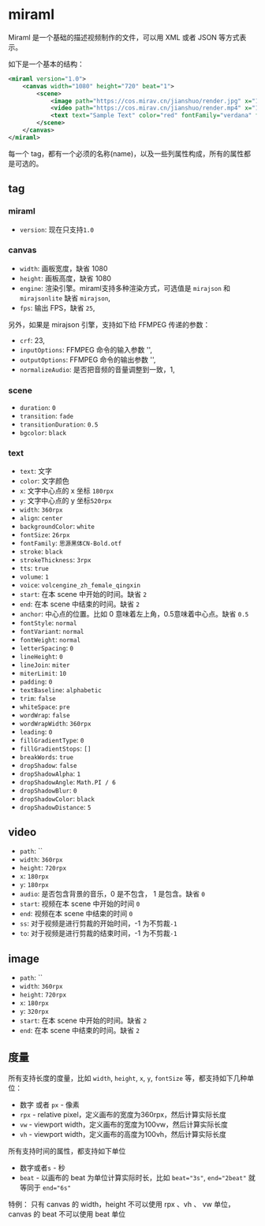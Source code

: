 # miraml

Miraml 是一个基础的描述视频制作的文件，可以用 XML 或者 JSON 等方式表示。

如下是一个基本的结构：
```xml
<miraml version="1.0">
    <canvas width="1080" height="720" beat="1">
        <scene>
            <image path="https://cos.mirav.cn/jianshuo/render.jpg" x="180rpx" y="180rpx" width="360rpx" height="240rpx">
            <video path="https://cos.mirav.cn/jianshuo/render.mp4" x="180rpx" y="180rpx" width="360rpx" height="240rpx">
            <text text="Sample Text" color="red" fontFamily="verdana" fontSize="30rpx" x="20rpx" y="20rpx">
        </scene>
    </canvas>
</miraml>
```
每一个 tag，都有一个必须的名称(name)，以及一些列属性构成，所有的属性都是可选的。

## tag
### miraml

* `version`: 现在只支持`1.0`

### canvas

* `width`: 画板宽度，缺省 1080
* `height`: 画板高度，缺省 1080
* `engine`: 渲染引擎。miraml支持多种渲染方式，可选值是 `mirajson`  和 `mirajsonlite` 缺省 `mirajson`,
* `fps`: 输出 FPS，缺省 `25`,

另外，如果是 mirajson 引擎，支持如下给 FFMPEG 传递的参数：
* `crf`: 23,
* `inputOptions`: FFMPEG 命令的输入参数 '',
* `outputOptions`: FFMPEG 命令的输出参数 '',
* `normalizeAudio`: 是否把音频的音量调整到一致，1,


### scene

* `duration`: `0`
* `transition`: `fade`
* `transitionDuration`: `0.5`
* `bgcolor`: `black`

### text

* `text`: 文字
* `color`: 文字颜色
* `x`: 文字中心点的 x 坐标 `180rpx`
* `y`: 文字中心点的 y 坐标`520rpx`
* `width`: `360rpx`
* `align`: `center`
* `backgroundColor`: `white`
* `fontSize`: `26rpx`
* `fontFamily`: `思源黑体CN-Bold.otf`
* `stroke`: `black`
* `strokeThickness`: `3rpx`
* `tts`: `true`
* `volume`: `1`
* `voice`: `volcengine_zh_female_qingxin`
* `start`: 在本 scene 中开始的时间。缺省 `2`
* `end`: 在本 scene 中结束的时间。缺省 `2`
* `anchor`: 中心点的位置。比如 0 意味着左上角，0.5意味着中心点。缺省 `0.5`
* `fontStyle`: `normal`
* `fontVariant`: `normal`
* `fontWeight`: `normal`
* `letterSpacing`: `0`
* `lineHeight`: `0`
* `lineJoin`: `miter`
* `miterLimit`: `10`
* `padding`: `0`
* `textBaseline`: `alphabetic`
* `trim`: `false`
* `whiteSpace`: `pre`
* `wordWrap`: `false`
* `wordWrapWidth`: `360rpx`
* `leading`: `0`
* `fillGradientType`: `0`
* `fillGradientStops`: `[]`
* `breakWords`: `true`
* `dropShadow`: `false`
* `dropShadowAlpha`: `1`
* `dropShadowAngle`: `Math.PI / 6`
* `dropShadowBlur`: `0`
* `dropShadowColor`: `black`
* `dropShadowDistance`: `5`

## video

* `path`: ``
* `width`: `360rpx`
* `height`: `720rpx`
* `x`: `180rpx`
* `y`: `180rpx`
* `audio`: 是否包含背景的音乐，0 是不包含， 1 是包含。缺省 `0`
* `start`: 视频在本 scene 中开始的时间 `0`
* `end`: 视频在本 scene 中结束的时间 `0`
* `ss`: 对于视频是进行剪裁的开始时间，-1 为不剪裁`-1`
* `to`: 对于视频是进行剪裁的结束时间，-1 为不剪裁`-1`

 ## image

* `path`: ``
* `width`: `360rpx`
* `height`: `720rpx`
* `x`: `180rpx`
* `y`: `320rpx`
* `start`: 在本 scene 中开始的时间。缺省 `2`
* `end`: 在本 scene 中结束的时间。缺省 `2`


## 度量

所有支持长度的度量，比如 `width`, `height`, `x`, `y`, `fontSize` 等，都支持如下几种单位：
* 数字 或者 `px` - 像素
* `rpx` - relative pixel，定义画布的宽度为360rpx，然后计算实际长度
* `vw` - viewport width，定义画布的宽度为100vw，然后计算实际长度
* `vh` - viewport width，定义画布的高度为100vh，然后计算实际长度

所有支持时间的属性，都支持如下单位
* 数字或者`s` - 秒
* `beat` - 以画布的 beat 为单位计算实际时长，比如 `beat="3s"`, `end="2beat"`  就等同于 `end="6s"`

特例： 只有 canvas 的 width，height 不可以使用 rpx 、vh 、 vw 单位， canvas 的 beat 不可以使用 beat 单位
